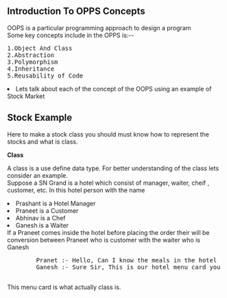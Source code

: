 ## Introduction To OPPS Concepts </br>

OOPS is a particular programming approach to design a program </br>
Some key concepts include in the OPPS is:--
<pre>
1.Object And Class
2.Abstraction
3.Polymorphism
4.Inheritance
5.Reusability of Code </pre>
<html lang="en" data-color-mode="light" data-light-theme="light" data-dark-theme="dark"
</pre>
<li>Lets talk about each of the concept of the OOPS using an example of Stock Market

## Stock Example </br>
 Here to make a stock class you should must know how to represent the stocks and what is class.
 
  <b>Class</b></br>
  
A class is a use define data type. For better understanding of the class lets consider an example.</br>
Suppose a  SN Grand is a hotel which consist of manager, waiter, cheif , customer, etc.
In this hotel person with the name 
    <li>Prashant is a Hotel Manager
    <li>Praneet is a Customer
    <li>Abhinav is a  Chef
    <li>Ganesh  is a Waiter </br>
  If a Praneet comes inside the hotel before placing the order their will be conversion between Praneet who is customer with the waiter who is Ganesh
  <pre>
        Pranet :- Hello, Can I know the meals in the hotel
        Ganesh :- Sure Sir, This is our hotel menu card you can go throgh it to know the meals
   </pre>
   This menu card is what actually class is.
